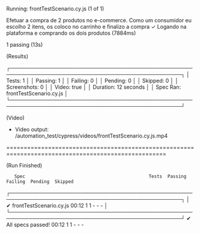 Running:  frontTestScenario.cy.js                                                         (1 of 1)


  Efetuar a compra de 2 produtos no e-commerce.
    Como um consumidor eu escolho 2 itens, os coloco no carrinho e finalizo a compra
      ✓ Logando na plataforma e comprando os dois produtos (7884ms)


  1 passing (13s)


  (Results)

  ┌────────────────────────────────────────────────────────────────────────────────────────────────┐
  │ Tests:        1                                                                                │
  │ Passing:      1                                                                                │
  │ Failing:      0                                                                                │
  │ Pending:      0                                                                                │
  │ Skipped:      0                                                                                │
  │ Screenshots:  0                                                                                │
  │ Video:        true                                                                             │
  │ Duration:     12 seconds                                                                       │
  │ Spec Ran:     frontTestScenario.cy.js                                                          │
  └────────────────────────────────────────────────────────────────────────────────────────────────┘


  (Video)

  -  Video output: /automation_test/cypress/videos/frontTestScenario.cy.js.mp4


====================================================================================================

  (Run Finished)


       Spec                                              Tests  Passing  Failing  Pending  Skipped  
  ┌────────────────────────────────────────────────────────────────────────────────────────────────┐
  │ ✔  frontTestScenario.cy.js                  00:12        1        1        -        -        - │
  └────────────────────────────────────────────────────────────────────────────────────────────────┘
    ✔  All specs passed!                        00:12        1        1        -        -        -
